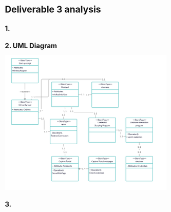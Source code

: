 # Deliverable 3 analysis
## 1.
## 2. UML Diagram
![](https://github.com/KaelenCarling/LumberHack/blob/master/D3.%20UML.png)
## 3.